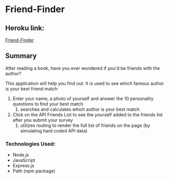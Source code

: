 # Friend-Finder

## Heroku link: 
[Friend-Finder](https://quiet-shore-44266.herokuapp.com/)

## Summary

After reading a book, have you ever wondered if you'd be friends with the author?

This application will help you find out. It is used to see which famous author is your best friend match

1. Enter your name, a photo of yourself and answer the 10 personality questions to find your best match
    1. searches and calculates which author is your best match
1. Click on the API Friends List to see the yourself added to the friends list after you submit your survey
    1. utilizes routing to render the full list of friends on the page (by simulating hard coded API data)

### Technologies Used: 
* Node.js
* JavaScript
* Express.js
* Path (npm package)



